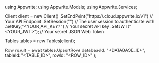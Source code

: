 using Appwrite;
using Appwrite.Models;
using Appwrite.Services;

Client client = new Client()
    .SetEndPoint("https://<REGION>.cloud.appwrite.io/v1") // Your API Endpoint
    .SetSession("") // The user session to authenticate with
    .SetKey("<YOUR_API_KEY>") // Your secret API key
    .SetJWT("<YOUR_JWT>"); // Your secret JSON Web Token

Tables tables = new Tables(client);

Row result = await tables.UpsertRow(
    databaseId: "<DATABASE_ID>",
    tableId: "<TABLE_ID>",
    rowId: "<ROW_ID>"
);
